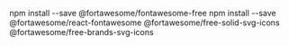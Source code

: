npm install --save @fortawesome/fontawesome-free
npm install --save @fortawesome/react-fontawesome @fortawesome/free-solid-svg-icons @fortawesome/free-brands-svg-icons
